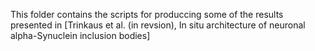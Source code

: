 This folder contains the scripts for produccing some of the results presented in [Trinkaus et al. (in revsion), In situ architecture of neuronal alpha-Synuclein inclusion bodies]